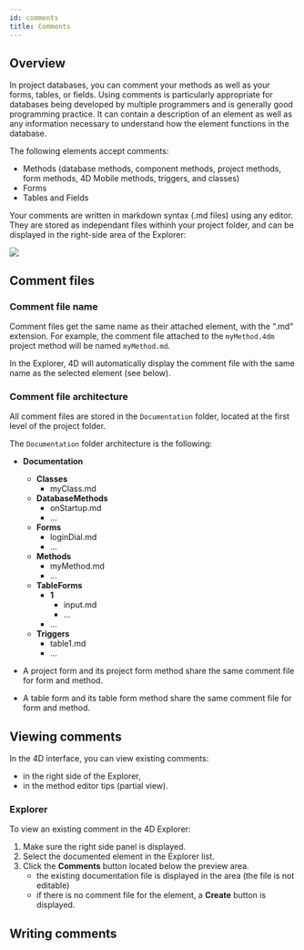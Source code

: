 ```yaml
---
id: comments
title: Comments
---
```


## Overview


In project databases, you can comment your methods as well as your forms, tables, or fields. Using comments is particularly appropriate for databases being developed by multiple programmers and is generally good programming practice. It can contain a description of an element as well as any information necessary to understand how the element functions in the database. 

The following elements accept comments:

- Methods (database methods, component methods, project methods, form methods, 4D Mobile methods, triggers, and classes)
- Forms
- Tables and Fields

Your comments are written in markdown syntax (.md files) using any editor. They are stored as independant files withinh your project folder, and can be displayed in the right-side area of the Explorer:

![](assets/en/Project/explorer_Comments.png)



## Comment files

### Comment file name

Comment files get the same name as their attached element, with the ".md" extension. For example, the comment file attached to the `myMethod.4dm` project method will be named `myMethod.md`.

In the Explorer, 4D will automatically display the comment file with the same name as the selected element (see below).  


### Comment file architecture 

All comment files are stored in the `Documentation` folder, located at the first level of the project folder.

The `Documentation` folder architecture is the following:

- **Documentation**
	+ **Classes**
		* myClass.md
	+ **DatabaseMethods**
		* onStartup.md
		* ...
	+ **Forms**
		* loginDial.md
		* ...
	+ **Methods**
		* myMethod.md
		* ...
	+ **TableForms**
		* **1**
			- input.md
			- ...
		* ...
	+ **Triggers**
		* table1.md
		* ...

- A project form and its project form method share the same comment file for form and method. 
- A table form and its table form method share the same comment file for form and method. 


## Viewing comments

In the 4D interface, you can view existing comments:

- in the right side of the Explorer,
- in the method editor tips (partial view).

### Explorer

To view an existing comment in the 4D Explorer:

1. Make sure the right side panel is displayed.
2. Select the documented element in the Explorer list.
3. Click the **Comments** button located below the preview area.
	- the existing documentation file is displayed in the area (the file is not editable)
	- if there is no comment file for the element, a **Create** button is displayed.
	






## Writing comments

